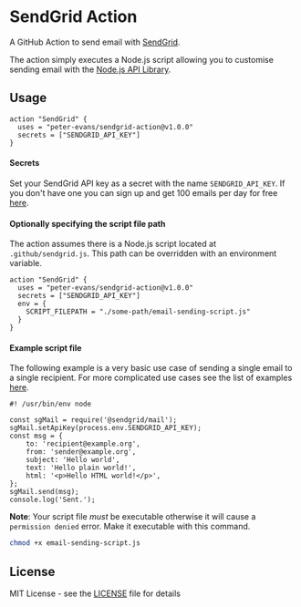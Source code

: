 # SendGrid Action

A GitHub Action to send email with [SendGrid](https://sendgrid.com/).

The action simply executes a Node.js script allowing you to customise sending email with the [Node.js API Library](https://github.com/sendgrid/sendgrid-nodejs).

## Usage

```
action "SendGrid" {
  uses = "peter-evans/sendgrid-action@v1.0.0"
  secrets = ["SENDGRID_API_KEY"]
}
```

#### Secrets

Set your SendGrid API key as a secret with the name `SENDGRID_API_KEY`.
If you don't have one you can sign up and get 100 emails per day for free [here](https://sendgrid.com/free/).

#### Optionally specifying the script file path

The action assumes there is a Node.js script located at `.github/sendgrid.js`.
This path can be overridden with an environment variable.

```
action "SendGrid" {
  uses = "peter-evans/sendgrid-action@v1.0.0"
  secrets = ["SENDGRID_API_KEY"]
  env = {
    SCRIPT_FILEPATH = "./some-path/email-sending-script.js"
  }
}
```

#### Example script file

The following example is a very basic use case of sending a single email to a single recipient. For more complicated use cases see the list of examples [here](https://github.com/sendgrid/sendgrid-nodejs/tree/master/use-cases).

```node
#! /usr/bin/env node

const sgMail = require('@sendgrid/mail');
sgMail.setApiKey(process.env.SENDGRID_API_KEY);
const msg = {
    to: 'recipient@example.org',
    from: 'sender@example.org',
    subject: 'Hello world',
    text: 'Hello plain world!',
    html: '<p>Hello HTML world!</p>',
};
sgMail.send(msg);
console.log('Sent.');
```

**Note**: Your script file *must* be executable otherwise it will cause a `permission denied` error. Make it executable with this command.

```bash
chmod +x email-sending-script.js
```

## License

MIT License - see the [LICENSE](LICENSE) file for details
